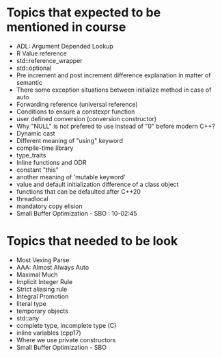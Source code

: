 # Topics that expected to be mentioned in course
- ADL: Argument Depended Lookup
- R Value reference
- std::reference_wrapper
- std::optional
- Pre increment and post increment difference explanation in matter of semantic
- There some exception situations between initialize method in case of auto
- Forwarding reference (universal reference)
- Conditions to ensure a constexpr function
- user defined conversion (conversion constructor)
- Why "NULL" is not prefered to use instead of "0" before modern C++?
- Dynamic cast
- Different meaning of "using" keyword
- compile-time library
- type_traits
- Inline functions and ODR
- constant "this"
- another meaning of 'mutable keyword'
- value and default initialization difference of a class object
- functions that can be defaulted after C++20
- threadlocal
- mandatory copy elision
- Small Buffer Optimization - SBO : 10-02:45
# Topics that needed to be look
- Most Vexing Parse
- AAA: Almost Always Auto
- Maximal Much
- Implicit Integer Rule
- Strict aliasing rule
- Integral Promotion
- literal type
- temporary objects
- std::any
- complete type, incomplete type (C)
- inline variables (cpp17)
- Where we use private constructors
- Small Buffer Optimization - SBO